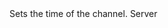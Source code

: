 <function name="SetTime" parent="IGModAudioChannel" type="classfunc">
	<description>
		Sets the time of the channel.
		<added version="0.4"></added>
	</description>
	<realm>Server</realm>
	<args>
		<arg name="time" type="number"></arg>
	</args>
</function>